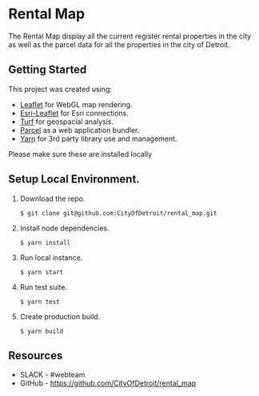 # Rental Map

The Rental Map display all the current register rental properties in the city as well as the parcel data for all the properties in the city of Detroit.

## Getting Started

This project was created using:
 - [Leaflet](https://leafletjs.com/) for WebGL map rendering.
 - [Esri-Leaflet](https://github.com/Esri/esri-leaflet) for Esri connections.
 - [Turf](https://turfjs.org/) for geospacial analysis.
 - [Parcel](https://parceljs.org/) as a web application bundler.
 - [Yarn](https://yarnpkg.com/en/) for 3rd party library use and management.

Please make sure these are installed locally

## Setup Local Environment.

1. Download the repo.
    ```
    $ git clone git@github.com:CityOfDetroit/rental_map.git
    ```
2. Install node dependencies.

    ```
    $ yarn install
    ```

3. Run local instance.
    ```
    $ yarn start
    ```

4. Run test suite.
    ```
    $ yarn test
    ```

4. Create production build.
    ```
    $ yarn build
    ```
## Resources

* SLACK - #webteam
* GitHub - https://github.com/CityOfDetroit/rental_map

